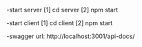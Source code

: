-start server
[1] cd server
[2] npm start

-start client
[1] cd client
[2] npm start

-swagger
url: http://localhost:3001/api-docs/
